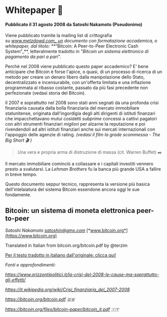 # Whitepaper 📃

#### Pubblicato il 31 agosto 2008 da Satoshi Nakamoto (Pseudonimo)

Viene pubblicato tramite la mailing list di crittografia su _www.metzdowd.com_ un documento con formatazione accademica, o whitepaper, dal titolo: **_“Bitcoin: A Peer-to-Peer Electronic Cash System”_**, letteralmente tradotto in _"Bitcoin un sistema elettronico di pagamento da pari a pari"_.

Perchè nel 2008 viene pubblicato questo paper accademico? E' bene anticipare che Bitcoin è forse l'apice, o quasi, di un processo di ricerca di un metodo per creare un denaro libero dalla manipolazione dello Stato, decentralizzato e incensurabile, con un'offerta limitata e una inflazione programmata al ribasso costante, passato da più fasi precedente non perfezionate (vedasi storia del Bitcoin).

Il 2007 e soprattutto nel 2008 sono stati anni segnati da una profonda crisi finanziaria causata dalla bolla finanziaria del mercato immobiliare statunitense, originata dall'ingordigia degli alti dirigenti di istituti finanzari che impacchettavano mutui cosìdetti _subprime_ concessi a cattivi pagatori con altri strumenti finanziari _migliori_ per alzarne la reputazione e poi rivendendoli ad altri istituti finanziari anche sui mercati internazionali con l'appoggio delle agenzie di rating.
_(vedasi il film la grade scommessa - The Big Short 🎬 )_

> Una vera e propria arma di distruzione di massa (cit. Warren Buffet) ✒️

Il mercato immobiliare cominciò a collassare e i capitali investiti vennero presto a svalutarsi. La _Lehman Brothers_ fu la banca più grande USA a fallire in breve tempo.

Questo documento seppur tecnico, rappresenta la versione più basica dell'intelaiatura del sistema Bitcoin essendone ancora oggi le sue fondamente.

## Bitcoin: un sistema di moneta elettronica peer-to-peer

*Satoshi Nakamoto*  *satoshin@gmx.com*  [*www.bitcoin.org*](https://www.bitcoin.org)

Translated in Italian from bitcoin.org/bitcoin.pdf by @terzim

[Per il testo tradotto in italiano dall'originale: clicca qui!](https://bitcoin.org/files/bitcoin-paper/bitcoin_it.pdf)



*Fonti e approfondimenti:*

*https://www.orizzontipolitici.it/la-crisi-del-2008-le-cause-ma-soprattutto-gli-effetti/*

*https://it.wikipedia.org/wiki/Crisi_finanziaria_del_2007-2008*

*https://bitcoin.org/bitcoin.pdf 🇬🇧*

*https://bitcoin.org/files/bitcoin-paper/bitcoin_it.pdf 🇮🇹*
